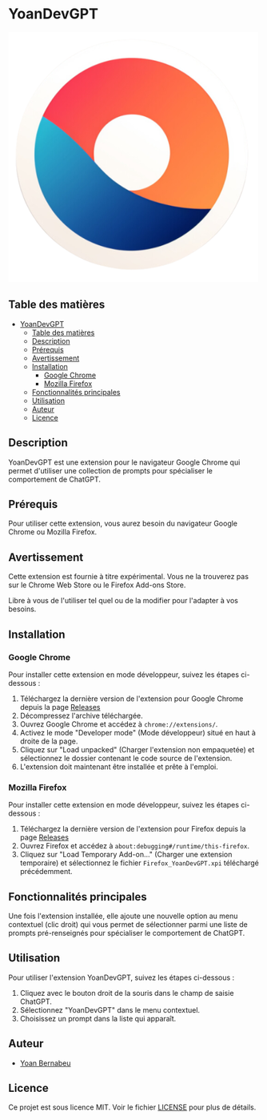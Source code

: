 # YoanDevGPT

![YoanDevGPT](./logo.png)

## Table des matières

- [YoanDevGPT](#yoandevgpt)
  - [Table des matières](#table-des-matières)
  - [Description](#description)
  - [Prérequis](#prérequis)
  - [Avertissement](#avertissement)
  - [Installation](#installation)
    - [Google Chrome](#google-chrome)
    - [Mozilla Firefox](#mozilla-firefox)
  - [Fonctionnalités principales](#fonctionnalités-principales)
  - [Utilisation](#utilisation)
  - [Auteur](#auteur)
  - [Licence](#licence)

## Description

YoanDevGPT est une extension pour le navigateur Google Chrome qui permet d'utiliser une collection de prompts pour spécialiser le comportement de ChatGPT.

## Prérequis

Pour utiliser cette extension, vous aurez besoin du navigateur Google Chrome ou Mozilla Firefox.

## Avertissement

Cette extension est fournie à titre expérimental.
Vous ne la trouverez pas sur le Chrome Web Store ou le Firefox Add-ons Store.

Libre à vous de l'utiliser tel quel ou de la modifier pour l'adapter à vos besoins.

## Installation

### Google Chrome

Pour installer cette extension en mode développeur, suivez les étapes ci-dessous :

1. Téléchargez la dernière version de l'extension pour Google Chrome depuis la page [Releases](https://github.com/yoanbernabeu/YoanDevGPT/releases)
2. Décompressez l'archive téléchargée.
3. Ouvrez Google Chrome et accédez à `chrome://extensions/`.
4. Activez le mode "Developer mode" (Mode développeur) situé en haut à droite de la page.
5. Cliquez sur "Load unpacked" (Charger l'extension non empaquetée) et sélectionnez le dossier contenant le code source de l'extension.
6. L'extension doit maintenant être installée et prête à l'emploi.

### Mozilla Firefox

Pour installer cette extension en mode développeur, suivez les étapes ci-dessous :

1. Téléchargez la dernière version de l'extension pour Firefox depuis la page [Releases](https://github.com/yoanbernabeu/YoanDevGPT/releases)
2. Ouvrez Firefox et accédez à `about:debugging#/runtime/this-firefox`.
3. Cliquez sur "Load Temporary Add-on..." (Charger une extension temporaire) et sélectionnez le fichier `Firefox_YoanDevGPT.xpi` téléchargé précédemment.

## Fonctionnalités principales

Une fois l'extension installée, elle ajoute une nouvelle option au menu contextuel (clic droit) qui vous permet de sélectionner parmi une liste de prompts pré-renseignés pour spécialiser le comportement de ChatGPT.

## Utilisation

Pour utiliser l'extension YoanDevGPT, suivez les étapes ci-dessous :

1. Cliquez avec le bouton droit de la souris dans le champ de saisie ChatGPT.
2. Sélectionnez "YoanDevGPT" dans le menu contextuel.
3. Choisissez un prompt dans la liste qui apparaît.

## Auteur

- [Yoan Bernabeu](https://github.com/yoanbernabeu)

## Licence

Ce projet est sous licence MIT. Voir le fichier [LICENSE](LICENSE) pour plus de détails.

